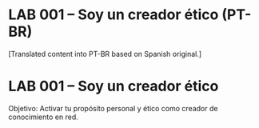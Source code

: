 # LAB 001 – Soy un creador ético (PT-BR)

[Translated content into PT-BR based on Spanish original.]

# LAB 001 – Soy un creador ético

Objetivo: Activar tu propósito personal y ético como creador de conocimiento en red.